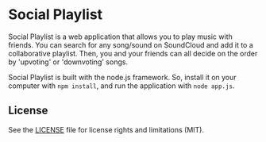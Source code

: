 # Social Playlist

Social Playlist is a web application that allows you to play music with
friends. You can search for any song/sound on SoundCloud and add it to a
collaborative playlist. Then, you and your friends can all decide on the order
by 'upvoting' or 'downvoting' songs.

Social Playlist is built with the node.js framework. So, install it on your
computer with `npm install`, and run the application with `node app.js`.

## License

See the [LICENSE](LICENSE.md) file for license rights and limitations (MIT).